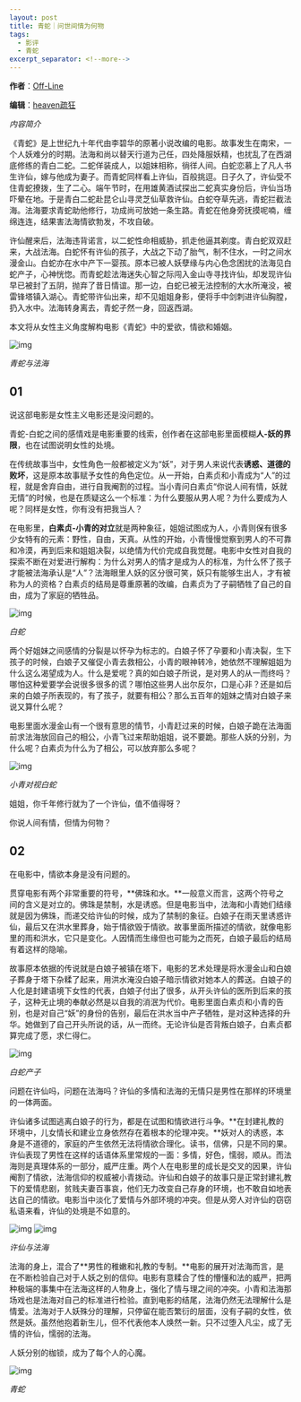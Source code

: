 ```yaml
---
layout: post
title: 青蛇｜问世间情为何物
tags:
  - 影评
  - 青蛇
excerpt_separator: <!--more-->
---
```


**作者**：[Off-Line](https://www.zhihu.com/people/li-luo-jia-42)

**编辑**：[heaven疏狂](https://www.zhihu.com/people/heavenshu-kuang)

*内容简介*

《青蛇》是上世纪九十年代由李碧华的原著小说改编的电影。故事发生在南宋，一个人妖难分的时期。法海和尚以替天行道为己任，四处降服妖精，也扰乱了在西湖底修练的青白二蛇。二蛇佯装成人，以姐妹相称，徜徉人间。白蛇恋慕上了凡人书生许仙，嫁与他成为妻子。而青蛇同样看上许仙，百般挑逗。日子久了，许仙受不住青蛇撩拨，生了二心。端午节时，在用雄黄酒试探出二蛇真实身份后，许仙当场吓晕在地。于是青白二蛇赴昆仑山寻灵芝仙草救许仙。白蛇夺草先逃，青蛇拦截法海。法海要求青蛇助他修行，功成尚可放她一条生路。青蛇在他身旁抚摸呢喃，缠绵连连，结果害法海情欲勃发，不攻自破。

<!--more-->

许仙醒来后，法海违背诺言，以二蛇性命相威胁，抓走他逼其剃度。青白蛇双双赶来，大战法海。白蛇怀有许仙的孩子，大战之下动了胎气，制不住水，一时之间水漫金山。白蛇亦在水中产下一婴孩。原本已被人妖孽缘与内心色念困扰的法海见白蛇产子，心神恍惚。而青蛇趁法海迷失心智之际闯入金山寺寻找许仙，却发现许仙早已被封了五阴，抛弃了昔日情谊。那一边，白蛇已被无法控制的大水所淹没，被雷锋塔镇入湖心。青蛇带许仙出来，却不见姐姐身影，便将手中剑刺进许仙胸膛，扔入水中。法海转身离去，青蛇孑然一身，回返西湖。

本文将从女性主义角度解构电影《青蛇》中的爱欲，情欲和婚姻。

<img class="img-fluid" src="../images/青蛇/0b1f0a0f3e1ecc17c4871fa8b07a33e2-sz_51981.jpg" alt="img">

*青蛇与法海*

## 01

说这部电影是女性主义电影还是没问题的。

青蛇-白蛇之间的感情戏是电影重要的线索，创作者在这部电影里面模糊**人-妖的界限**，也在试图说明女性的处境。

在传统故事当中，女性角色一般都被定义为“妖”，对于男人来说代表**诱惑、道德的败坏**，这是原本故事赋予女性的角色定位。从一开始，白素贞和小青成为“人”的过程，就是舍弃自由，进行自我阉割的过程。当小青问白素贞“你说人间有情，妖就无情”的时候，也是在质疑这么一个标准：为什么要服从男人呢？为什么要成为人呢？同样是女性，你有没有把我当人？

在电影里，**白素贞-小青的对立**就是两种象征，姐姐试图成为人，小青则保有很多少女特有的元素：野性，自由，天真。从性的开始，小青慢慢觉察到男人的不可靠和冷漠，再到后来和姐姐决裂，以绝情为代价完成自我觉醒。电影中女性对自我的探索不断在对爱进行解构：为什么对男人的情才是成为人的标准，为什么怀了孩子才能被法海承认是“人”？法海眼里人妖的区分很可笑，妖只有能够生出人，才有被称为人的资格？白素贞的结局是尊重原著的改编，白素贞为了子嗣牺牲了自己的自由，成为了家庭的牺牲品。

<img class="img-fluid" src="../images/青蛇/5f9b3bdf9903f7a6920c095737dbac52-sz_133250.jpg" alt="img">

*白蛇*

两个好姐妹之间感情的分裂是以怀孕为标志的。白娘子怀了孕要和小青决裂，生下孩子的时候，白娘子又催促小青去救相公，小青的眼神转冷，她依然不理解姐姐为什么这么渴望成为人。什么是爱呢？真的如白娘子所说，是对男人的从一而终吗？哪怕这种爱要学会说很多很多的谎？哪怕这些男人出尔反尔，口是心非？还是如后来的白娘子所表现的，有了孩子，就要有相公？那么五百年的姐妹之情对白娘子来说又算什么呢？

电影里面水漫金山有一个很有意思的情节，小青赶过来的时候，白娘子跪在法海面前求法海放回自己的相公，小青飞过来帮助姐姐，说不要跪。那些人妖的分别，为什么呢？白素贞为什么为了相公，可以放弃那么多呢？

<img class="img-fluid" src="../images/青蛇/b55e657d4a2fa976f8b15f0d9add409b-sz_62340.jpg" alt="img">

*小青对视白蛇*

姐姐，你千年修行就为了一个许仙，值不值得呀？

你说人间有情，但情为何物？

## 02

在电影中，情欲本身是没有问题的。

贯穿电影有两个非常重要的符号，**佛珠和水。**一般意义而言，这两个符号之间的含义是对立的。佛珠是禁制，水是诱惑。但是电影当中，法海和小青她们结缘就是因为佛珠，而递交给许仙的时候，成为了禁制的象征。白娘子在雨天里诱惑许仙，最后又在洪水里葬身，始于情欲毁于情欲。故事里面所描述的情欲，就像电影里的雨和洪水，它只是变化。人因情而生缘但也可能为之而死，白娘子最后的结局有着这样的隐喻。
  
故事原本依据的传说就是白娘子被镇在塔下，电影的艺术处理是将水漫金山和白娘子葬身于塔下杂糅了起来，用洪水淹没白娘子暗示情欲对她本人的葬送。白娘子的人化是封建语境下女性的代表，白娘子付出了很多，从开头许仙的医所到后来的孩子，这种无止境的奉献必然是以自我的消泯为代价。电影里面白素贞和小青的告别，也是对自己“妖”的身份的告别，最后在洪水当中产子牺牲，是对这种选择的升华。她做到了自己开头所说的话，从一而终。无论许仙是否背叛白娘子，白素贞都算完成了愿，求仁得仁。

<img class="img-fluid" src="../images/青蛇/16d1fee32506f5bd46e9eca2800da8da-sz_567816.jpg" alt="img">

*白蛇产子*

问题在许仙吗，问题在法海吗？许仙的多情和法海的无情只是男性在那样的环境里的一体两面。

许仙诸多试图逃离白娘子的行为，都是在试图和情欲进行斗争。**在封建礼教的环境中，儿女情长和建业立身依然存在着根本的伦理冲突。**妖对人的诱惑，本身是不道德的，家庭的产生依然无法将情欲合理化。读书，信佛，只是不同的果。许仙表现了男性在这样的话语体系里常规的一面：多情，好色，懦弱，顺从。而法海则是真理体系的一部分，威严庄重。两个人在电影里的成长是交叉的因果，许仙阉割了情欲，法海信仰的权威被小青拨动。许仙和白娘子的故事只是正常封建礼教下的爱情悲剧，贫贱夫妻百事哀，他们无力改变自己存身的环境，也不敢自如地表达自己的情欲。电影当中淡化了爱情与外部环境的冲突。但是从旁人对许仙的窃窃私语来看，许仙的处境是不如意的。

<img class="img-fluid" src="../images/青蛇/92e826b8d511e652cf96c565b2a9b9e3-sz_49505.jpg" alt="img">

<img class="img-fluid" src="../images/青蛇/0387f603236f36bd89a6c11f37d26d7d-sz_41333.jpg" alt="img">

*许仙与法海*

法海的身上，混合了**男性的稚嫩和礼教的专制。**电影的展开对法海而言，是在不断检验自己对于人妖之别的信仰。电影有意糅合了性的懵懂和法的威严，把两种极端的事集中在法海这样的人物身上，强化了情与理之间的冲突。小青和法海那场戏也是法海对自己的标准进行检验。直到电影的结尾，法海仍然无法理解什么是情爱。法海对于人妖殊分的理解，只停留在能否繁衍的层面，没有子嗣的女性，依然是妖。虽然他抱着新生儿，但不代表他本人焕然一新。只不过堕入凡尘，成了无情的许仙，懦弱的法海。
  
人妖分别的枷锁，成为了每个人的心魔。

<img class="img-fluid" src="../images/青蛇/dac9d1a3c73306b2f420a8665376c174-sz_38273.jpg" alt="img">

*青蛇*